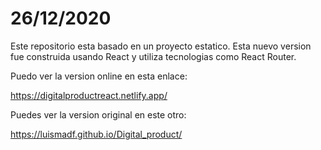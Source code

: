 # 26/12/2020

Este repositorio esta basado en un proyecto estatico. Esta nuevo version fue construida usando React y utiliza tecnologias como React Router.

Puedo ver la version online en esta enlace:

https://digitalproductreact.netlify.app/

Puedes ver la version original en este otro:

https://luismadf.github.io/Digital_product/
